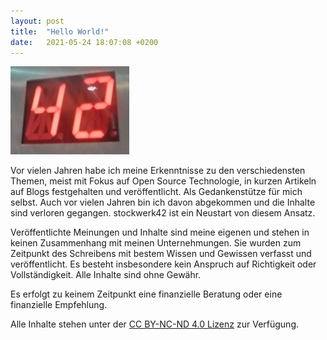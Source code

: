 ```yaml
---
layout: post
title:  "Hello World!"
date:   2021-05-24 18:07:08 +0200
---
```


![stockwerk42](/assets/stockwerk42.png)

Vor vielen Jahren habe ich meine Erkenntnisse zu den verschiedensten Themen, meist mit Fokus
auf Open Source Technologie, in kurzen Artikeln auf Blogs festgehalten und veröffentlicht.
Als Gedankenstütze für mich selbst. Auch vor vielen Jahren bin ich davon abgekommen und
die Inhalte sind verloren gegangen. stockwerk42 ist ein Neustart von diesem Ansatz.

Veröffentlichte Meinungen und Inhalte sind meine eigenen und stehen in keinen Zusammenhang mit meinen
Unternehmungen. Sie wurden zum Zeitpunkt des Schreibens mit bestem Wissen und Gewissen verfasst
und veröffentlicht. Es besteht insbesondere kein Anspruch auf Richtigkeit oder Vollständigkeit.
Alle Inhalte sind ohne Gewähr.

Es erfolgt zu keinem Zeitpunkt eine finanzielle Beratung oder eine finanzielle Empfehlung.

Alle Inhalte stehen unter der [CC BY-NC-ND 4.0 Lizenz](https://creativecommons.org/licenses/by-nc-nd/4.0/deed.de)
zur Verfügung.
